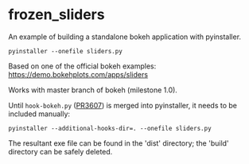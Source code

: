 # frozen_sliders

An example of building a standalone bokeh application with pyinstaller.

    pyinstaller --onefile sliders.py

Based on one of the official bokeh examples: https://demo.bokehplots.com/apps/sliders

Works with master branch of bokeh (milestone 1.0).

Until `hook-bokeh.py` ([PR3607](https://github.com/pyinstaller/pyinstaller/pull/3607)) is merged into pyinstaller, it needs to be 
included manually:

    pyinstaller --additional-hooks-dir=. --onefile sliders.py 

The resultant exe file can be found in the 'dist' directory; the 'build' directory can be safely deleted.
